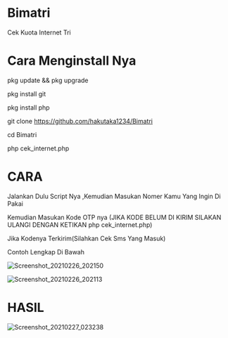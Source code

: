 # Bimatri
Cek Kuota Internet Tri

# Cara Menginstall Nya

pkg update && pkg upgrade

pkg install git

pkg install php

git clone https://github.com/hakutaka1234/Bimatri

cd Bimatri

php cek_internet.php

# CARA

Jalankan Dulu Script Nya ,Kemudian Masukan Nomer Kamu Yang Ingin Di Pakai

Kemudian Masukan Kode OTP nya (JIKA KODE BELUM DI KIRIM SILAKAN ULANGI DENGAN KETIKAN php cek_internet.php)

Jika Kodenya Terkirim(Silahkan Cek Sms Yang Masuk)

Contoh Lengkap Di Bawah

![Screenshot_20210226_202150](https://user-images.githubusercontent.com/63560321/109347544-e614ec80-78a5-11eb-97ca-d1f60c942ab5.jpg)


![Screenshot_20210226_202113](https://user-images.githubusercontent.com/63560321/109347206-5d964c00-78a5-11eb-9f71-7820b510f749.jpg)




# HASIL 
![Screenshot_20210227_023238](https://user-images.githubusercontent.com/63560321/109347008-114b0c00-78a5-11eb-9296-7a295a88eb45.jpg)
